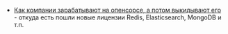 - [Как компании зарабатывают на опенсорсе, а потом выкидывают его](https://habr.com/ru/companies/ruvds/articles/811679/) - откуда есть пошли новые лицензии Redis, Elasticsearch, MongoDB и т.п.